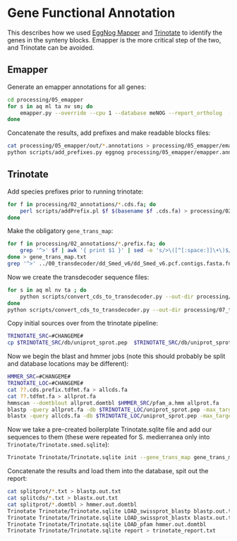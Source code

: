 # Gene Functional Annotation

This describes how we used [EggNog Mapper](https://github.com/eggnogdb/eggnog-mapper) and [Trinotate](https://github.com/Trinotate/Trinotate) to identify the genes in the synteny blocks.  Emapper is the more critical step of the two, and Trinotate can be avoided.

## Emapper 

Generate an emapper annotations for all genes:

```bash
cd processing/05_emapper
for s in aq ml ta nv sm; do 
    emapper.py --override --cpu 1 --database meNOG --report_ortholog  --output_dir out -i ../01_dbs/$s.faa
done
```

Concatenate the results, add prefixes and make readable blocks files:

```bash
cat processing/05_emapper/out/*.annotations > processing/05_emapper/emapper.annotations.txt
python scripts/add_prefixes.py eggnog processing/05_emapper/emapper.annotations.txt Aqu:aq ML:ml v1g:nv NVE:nv Tadh:ta > processing/05_emapper/emapper.annotations.prefixed.txt
```

## Trinotate 

Add species prefixes prior to running trinotate:

```bash
for f in processing/02_annotations/*.cds.fa; do
    perl scripts/addPrefix.pl $f $(basename $f .cds.fa) > processing/02_annotations/$(basename $f .fa).prefix.fa
done
```

Make the obligatory `gene_trans_map`:

```bash
for f in processing/02_annotations/*.prefix.fa; do
    grep '^>' $f | awk '{ print $1 }' | sed -e 's/>\([^[:space:]]\+\)$/\1\t\1/g'
done > gene_trans_map.txt
grep '^>' ../00_transdecoder/dd_Smed_v6/dd_Smed_v6.pcf.contigs.fasta.fnn | awk '{ print $1 }' | sed -e 's/>\([^[:space:]]\+\)$/\1\t\1/g; s/_[[:digit:]]\([[:space:]]\)/\1/' > gene_trans_map.smed.txt
```

Now we create the transdecoder sequence files:

```bash
for s in aq ml nv ta ; do
    python scripts/convert_cds_to_transdecoder.py --out-dir processing/07_trinotate processing/07_trinotate/$s.gene_trans_map.txt processing/02_annotations/$s.cds.prefix.fa processing/06_oma/DB/$s.fa
done
python scripts/convert_cds_to_transdecoder.py --out-dir processing/07_trinotate processing/07_trinotate/gene_trans_map.smed.txt processing/00_transdecoder/dd_Smed_v6/dd_Smed_v6.pcf.contigs.fasta.fnn processing/00_transdecoder/dd_Smed_v6/dd_Smed_v6.pcf.contigs.fasta.faa
```

Copy initial sources over from the trinotate pipeline:

```bash
TRINOTATE_SRC=#CHANGEME#
cp $TRINOTATE_SRC/db/uniprot_sprot.pep  $TRINOTATE_SRC/db/uniprot_sprot.pep.phr  $TRINOTATE_SRC/db/uniprot_sprot.pep.pin  $TRINOTATE_SRC/db/uniprot_sprot.pep.psq $TRINOTATE_SRC/db/Trinotate.sqlite Trinotate/
```

Now we begin the blast and hmmer jobs (note this should probably be split and database locations may be different):

```bash
HMMER_SRC=#CHANGEME#
TRINOTATE_LOC=#CHANGEME#
cat ??.cds.prefix.tdfmt.fa > allcds.fa
cat ??.tdfmt.fa > allprot.fa
hmmscan --domtblout allprot.domtbl $HMMER_SRC/pfam_a.hmm allprot.fa
blastp -query allprot.fa -db $TRINOTATE_LOC/uniprot_sprot.pep -max_target_seqs 1 -outfmt 6 > allprot.txt
blastx -query allcds.fa -db $TRINOTATE_LOC/uniprot_sprot.pep -max_target_seqs 1 -outfmt 6 > allprot.txt
```

Now we take a pre-created boilerplate Trinotate.sqlite file and add our sequences to them (these were repeated for S. medierranea only into `Trinotate/Trinotate.smed.sqlite`):

```bash
Trinotate Trinotate/Trinotate.sqlite init --gene_trans_map gene_trans_map.txt --transcript_fasta allcds.fa --transdecoder_pep allprot.fa
```

Concatenate the results and load them into the database, spit out the report:

```bash
cat splitprot/*.txt > blastp.out.txt
cat splitcds/*.txt > blastx.out.txt
cat splitprot/*.domtbl > hmmer.out.domtbl
Trinotate Trinotate/Trinotate.sqlite LOAD_swissprot_blastp blastp.out.txt
Trinotate Trinotate/Trinotate.sqlite LOAD_swissprot_blastx blastx.out.txt
Trinotate Trinotate/Trinotate.sqlite LOAD_pfam hmmer.out.domtbl
Trinotate Trinotate/Trinotate.sqlite report > trinotate_report.txt
```


